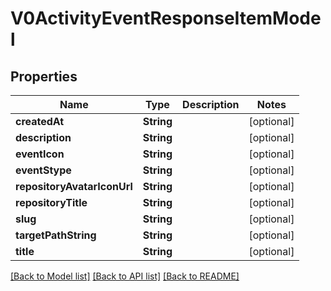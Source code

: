 # V0ActivityEventResponseItemModel

## Properties
Name | Type | Description | Notes
------------ | ------------- | ------------- | -------------
**createdAt** | **String** |  | [optional] 
**description** | **String** |  | [optional] 
**eventIcon** | **String** |  | [optional] 
**eventStype** | **String** |  | [optional] 
**repositoryAvatarIconUrl** | **String** |  | [optional] 
**repositoryTitle** | **String** |  | [optional] 
**slug** | **String** |  | [optional] 
**targetPathString** | **String** |  | [optional] 
**title** | **String** |  | [optional] 

[[Back to Model list]](../README.md#documentation-for-models) [[Back to API list]](../README.md#documentation-for-api-endpoints) [[Back to README]](../README.md)


